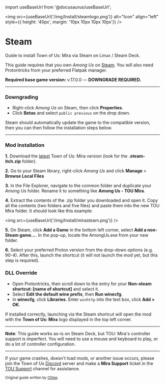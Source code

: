 import useBaseUrl from '@docusaurus/useBaseUrl';

<img src={useBaseUrl('/img/Install/steamlogo.png')} alt="Icon" align="left" style={{ height: '40px', margin: '10px 10px 10px 10px'}} />

# Steam

Guide to install Town of Us: Mira via Steam on Linux / Steam Deck.

This guide requires that you own _Among Us_ on [Steam](https://store.steampowered.com/app/945360). You will also need Protontricks from your preferred Flatpak manager.

**Required base game version:** v.17.0.0 — **DOWNGRADE REQUIRED.**

---

### Downgrading

- Right-click _Among Us_ on Steam, then click **Properties**.
- Click **Betas** and select `public previous` on the drop down.

Steam should automatically update the game to the compatible version, then you can then follow the installation steps below.

---

### Mod Installation

**1.** Download the [latest](https://github.com/AU-Avengers/TOU-Mira/releases/latest) Town of Us: Mira version (look for the **.steam-itch.zip** folder).

**2.** Go to your Steam library, right-click _Among Us_ and click **Manage** > **Browse Local Files**

**3.** In the File Explorer, navigate to the common folder and duplicate your _Among Us_ folder. Rename it to something like **Among Us - TOU Mira**.

**4.** Extract the contents of the .zip folder you downloaded and open it. Copy all the contents (two folders and five files) and paste them into the new TOU Mira folder. It should look like this example:

<img src={useBaseUrl('/img/Install/mirasteam.png')} />

**5.** On Steam, click **Add a Game** in the bottom left corner, select **Add a non-Steam game...**. In the pop-up, locate the AmongUs.exe from your new folder.

**6.** Select your preferred Proton version from the drop-down options (e.g. 90-4). After this, launch the shortcut (it will not launch the mod yet, but this step is required).

### DLL Override

- Open Protontricks, then scroll down to the entry for your **Non-steam shortcut: [name of shortcut]** and select it.
- Select **Edit the default wine prefix**, then **Run winecfg**.
- In **winecfg**, click **Libraries**. Enter `winhttp` into the text box, click **Add > OK**.

If installed correctly, launching via the Steam shortcut will open the mod with the **Town of Us: Mira** logo displayed in the top left corner.

---

**Note**: This guide works as-is on Steam Deck, but TOU: Mira's controller support is imperfect. You will need to use a mouse and keyboard to play, or do a lot of controller configuration.

---

If your game crashes, doesn't load mods, or another issue occurs, please join the Town of Us [Discord](https://discord.gg/ugyc4EVUYZ) server and make a **Mira Support** ticket in the [TOU Support](https://discord.com/channels/890249154402586734/900986905154453504) channel for assistance.

<sub>Original guide written by [Chloe](https://totallychloe.carrd.co/).</sub>
